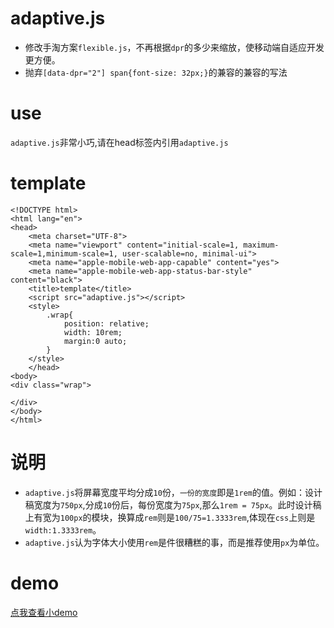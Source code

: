 # adaptive.js
  - 修改手淘方案`flexible.js`，不再根据`dpr`的多少来缩放，使移动端自适应开发更方便。
  - 抛弃`[data-dpr="2"] span{font-size: 32px;}`的兼容的兼容的写法
# 

# use
`adaptive.js`非常小巧,请在head标签内引用`adaptive.js`

# template
    <!DOCTYPE html>
    <html lang="en">
    <head>
        <meta charset="UTF-8">
        <meta name="viewport" content="initial-scale=1, maximum-scale=1,minimum-scale=1, user-scalable=no, minimal-ui">
        <meta name="apple-mobile-web-app-capable" content="yes">
        <meta name="apple-mobile-web-app-status-bar-style" content="black">
        <title>template</title>
        <script src="adaptive.js"></script>
        <style>
            .wrap{
                position: relative;
                width: 10rem;
                margin:0 auto;
            }
        </style>
        </head>
    <body>
    <div class="wrap">

    </div>
    </body>
    </html>

# 说明
  - `adaptive.js`将屏幕宽度平均分成`10`份，`一份的宽度`即是`1rem`的值。例如：设计稿宽度为`750px`,分成`10`份后，每份宽度为`75px`,那么`1rem = 75px`。此时设计稿上有宽为`100px`的模块，换算成`rem`则是`100/75=1.3333rem`,体现在`css`上则是`width:1.3333rem`。
  - `adaptive.js`认为字体大小使用`rem`是件很糟糕的事，而是推荐使用`px`为单位。
  
# demo
[点我查看小demo](https://vibing.github.io/adaptive)

